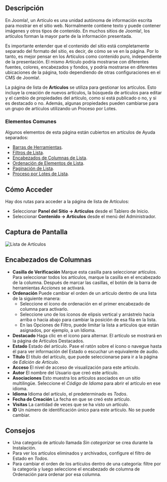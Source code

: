 <!-- Filename: Help4.x:Articles / Display title: Artículos -->

## Descripción

En Joomla!, un Artículo es una unidad autónoma de información escrita para
mostrar en el sitio web. Normalmente contiene texto y puede contener imágenes
y otros tipos de contenido. En muchos sitios de Joomla!, los artículos forman la mayor parte
de la información presentada.

Es importante entender que el contenido del sitio está completamente separado
del formato del sitio, es decir, de cómo se ve en la página. Por lo tanto, es mejor
pensar en los Artículos como contenido puro, independiente de la presentación. El mismo
Artículo podría mostrarse con diferentes fuentes, colores, encabezados y fondos,
y podría mostrarse en diferentes ubicaciones de la página, todo dependiendo de otras
configuraciones en el CMS de Joomla!.

La página de lista de **Artículos** se utiliza para gestionar los artículos. Esto incluye la creación
de nuevos artículos, la búsqueda de artículos para editar y el cambio de propiedades
del artículo, como si está publicado o no, y si es destacado o no. Además, algunas propiedades
pueden cambiarse para un grupo de artículos utilizando un Proceso por Lotes.

### Elementos Comunes

Algunos elementos de esta página están cubiertos en artículos de Ayuda separados:

* [Barras de Herramientas](jdocmanual?article=help/common-elements/toolbars).
* [Filtros de Lista](jdocmanual?article=help/common-elements/list-filters).
* [Encabezados de Columnas de Lista](jdocmanual?article=help/common-elements/list-column-headers).
* [Ordenación de Elementos de Lista](jdocmanual?article=help/common-elements/list-ordering).
* [Paginación de Lista](jdocmanual?article=help/common-elements/list-pagination).
* [Proceso por Lotes de Lista](jdocmanual?article=help/common-elements/list-batch-process).

## Cómo Acceder

Hay dos rutas para acceder a la página de lista de Artículos:

* Seleccionar **Panel del Sitio → Artículos** desde el Tablero de Inicio.
* Seleccionar **Contenido → Artículos** desde el menú del Administrador.

## Captura de Pantalla

![Lista de Artículos](../../../es/images/articles/articles-list.png)

## Encabezados de Columnas

- **Casilla de Verificación** Marque esta casilla para seleccionar artículos. Para seleccionar todos
  los artículos, marque la casilla en el encabezado de la columna. Después de marcar las casillas,
  el botón de la barra de herramientas *Acciones* se activará.
- **Ordenación** Puede cambiar el orden de un artículo dentro de una lista de la siguiente manera:
  - Seleccione el ícono de ordenación <i class="fa-solid fa-sort"></i> en el primer
    encabezado de columna para activarlo.
  - Seleccione uno de los íconos de elipsis vertical <span class="icon-ellipsis-v"></span>
    y arrástrelo hacia arriba o hacia abajo para cambiar la posición de esa fila en la lista.
  - En las Opciones de Filtro, puede limitar la lista a artículos que están
    asignados, por ejemplo, a un Idioma.
- **Destacado** Haga clic en el ícono para alternar. El artículo se mostrará en la
  página de Artículos Destacados.
- **Estado** Estado del artículo. Pase el ratón sobre el ícono o navegue hasta él para ver
  información del Estado o escuchar un equivalente de audio.
- **Título** El título del artículo, que puede seleccionarse para ir a la
  página de *Edición de Artículo*.
- **Acceso** El nivel de acceso de visualización para este artículo.
- **Autor** El nombre del Usuario que creó este artículo.
- **Asociaciones** Esto muestra los artículos asociados en un sitio multilingüe.
  Seleccione el *Código de Idioma* para abrir el artículo en ese idioma.
- **Idioma** Idioma del artículo, el predeterminado es *Todos*.
- **Fecha de Creación** La fecha en que se creó este artículo.
- **Visitas** La cantidad de veces que se ha visto un artículo.
- **ID** Un número de identificación único para este artículo. No se puede cambiar.

## Consejos

- Una categoría de artículo llamada *Sin categorizar* se crea durante la Instalación.
- Para ver los artículos eliminados y archivados, configure el filtro de Estado en *Todos*.
- Para cambiar el orden de los artículos dentro de una categoría: filtre por la
  categoría y luego seleccione el encabezado de columna de Ordenación para ordenar por esa columna.
